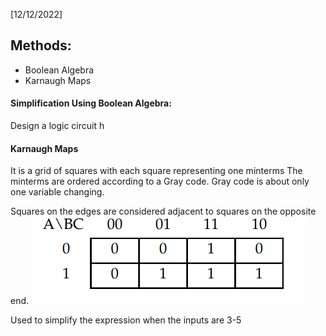 [12/12/2022]

## Methods:
- Boolean Algebra
- Karnaugh Maps

#### Simplification Using Boolean Algebra:
Design a logic circuit h

#### Karnaugh Maps
It is a grid of squares with each square representing one minterms
The minterms are ordered according to a Gray code. 
Gray code is about only one variable changing. 

Squares on the edges are considered adjacent to squares on the opposite end. 
![](CPS%20205/Document/Images/Pasted%20image%2020221212094737.png)

Used to simplify the expression when the inputs are 3-5 